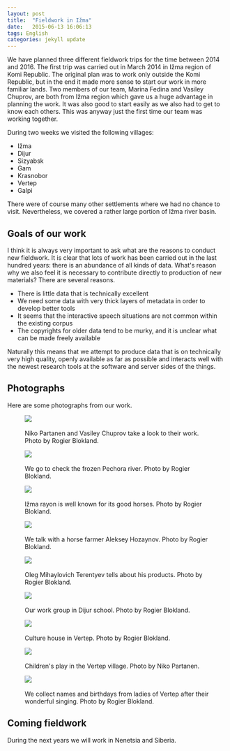 ```yaml
---
layout: post
title:  "Fieldwork in Ižma"
date:   2015-06-13 16:06:13
tags: English
categories: jekyll update
---
```


We have planned three different fieldwork trips for the time between 2014 and 2016. The first trip was carried out in March 2014 in Ižma region of Komi Republic. The original plan was to work only outside the Komi Republic, but in the end it made more sense to start our work in more familiar lands. Two members of our team, Marina Fedina and Vasiley Chuprov, are both from Ižma region which gave us a huge advantage in planning the work. It was also good to start easily as we also had to get to know each others. This was anyway just the first time our team was working together.

During two weeks we visited the following villages:

- Ižma
- Dijur
- Sizyabsk
- Gam
- Krasnobor
- Vertep
- Galpi

There were of course many other settlements where we had no chance to visit. Nevertheless, we covered a rather large portion of Ižma river basin.

## Goals of our work

I think it is always very important to ask what are the reasons to conduct new fieldwork. It is clear that lots of work has been carried out in the last hundred years: there is an abundance of all kinds of data. What's reason why we also feel it is necessary to contribute directly to production of new materials? There are several reasons.

- There is little data that is technically excellent
- We need some data with very thick layers of metadata in order to develop better tools
- It seems that the interactive speech situations are not common within the existing corpus
- The copyrights for older data tend to be murky, and it is unclear what can be made freely available

Naturally this means that we attempt to produce data that is on technically very high quality, openly available as far as possible and interacts well with the newest research tools at the software and server sides of the things.

## Photographs

Here are some photographs from our work.

<figure>
<img src="/media/figures/niko_da_vasya.jpg">
</br>
</br>
<figcaption>Niko Partanen and Vasiley Chuprov take a look to their work. Photo by Rogier Blokland.</figcaption>
</figure>

<figure>
<img src="/media/figures/at_pechora.jpg">
</br>
</br>
<figcaption>We go to check the frozen Pechora river. Photo by Rogier Blokland.</figcaption>
</figure>

<figure>
<img src="/media/figures/horse.jpg">
</br>
</br>
<figcaption>Ižma rayon is well known for its good horses. Photo by Rogier Blokland.</figcaption>
</figure>

<figure>
<img src="/media/figures/AH.jpg">
</br>
</br>
<figcaption>We talk with a horse farmer Aleksey Hozaynov. Photo by Rogier Blokland.</figcaption>
</figure>

<figure>
<img src="/media/figures/ОМТ.jpg">
</br>
</br>
<figcaption>Oleg Mihaylovich Terentyev tells about his products. Photo by Rogier Blokland.</figcaption>
</figure>

<figure>
<img src="/media/figures/dijur_school.jpg">
</br>
</br>
<figcaption>Our work group in Dijur school. Photo by Rogier Blokland.</figcaption>
</figure>

<figure>
<img src="/media/figures/vertep_dt.jpg">
</br>
</br>
<figcaption>Culture house in Vertep. Photo by Rogier Blokland.</figcaption>
</figure>

<figure>
<img src="/media/figures/vertep_play.jpg">
</br>
</br>
<figcaption>Children's play in the Vertep village. Photo by Niko Partanen.</figcaption>
</figure>

<figure>
<img src="/media/figures/vertep_choir.jpg">
</br>
</br>
<figcaption>We collect names and birthdays from ladies of Vertep after their wonderful singing. Photo by Rogier Blokland.</figcaption>
</figure>

## Coming fieldwork

During the next years we will work in Nenetsia and Siberia.
